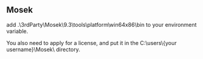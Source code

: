 ## Mosek

add .\3rdParty\Mosek\9.3\tools\platform\win64x86\bin to your environment variable.

You also need to apply for a license, and put it in the C:\users\\{your username}\Mosek\ directory.